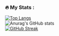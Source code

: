 ### :fire: My Stats :  
[![Top Langs](https://github-readme-stats.vercel.app/api/top-langs/?username=ChallengerIL&theme=vision-friendly-dark)](https://github.com/anuraghazra/github-readme-stats)  
![Anurag's GitHub stats](https://github-readme-stats.vercel.app/api?username=ChallengerIL&show_icons=true&theme=radical)  
[![GitHub Streak](http://github-readme-streak-stats.herokuapp.com?user=ChallengerIL&theme=dark&background=000000)](https://git.io/streak-stats)  



